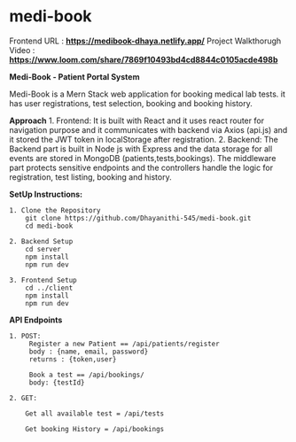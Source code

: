 # medi-book

Frontend URL : **https://medibook-dhaya.netlify.app/**
Project Walkthorugh Video : **https://www.loom.com/share/7869f10493bd4cd8844c0105acde498b**

**Medi-Book - Patient Portal System**

Medi-Book is a Mern Stack web application for booking medical lab tests. it has user registrations, test selection, booking and booking history.

**Approach**
    1. Frontend:
        It is built with React and it uses react router for navigation purpose and it communicates with backend via Axios (api.js) and it stored the JWT token in localStorage after registration. 
    2. Backend:
        The Backend part is built in Node js with Express and the data storage for all events are stored in MongoDB (patients,tests,bookings). The middleware part protects sensitive endpoints and the controllers handle the logic for registration, test listing, booking and history.


**SetUp Instructions:** 

    1. Clone the Repository
        git clone https://github.com/Dhayanithi-545/medi-book.git
        cd medi-book

    2. Backend Setup
        cd server
        npm install
        npm run dev

    3. Frontend Setup
        cd ../client
        npm install
        npm run dev

**API Endpoints**

    1. POST:
         Register a new Patient == /api/patients/register 
         body : {name, email, password}
         returns : {token,user}

         Book a test == /api/bookings/
         body: {testId}

    2. GET:

        Get all available test = /api/tests

        Get booking History = /api/bookings



    

